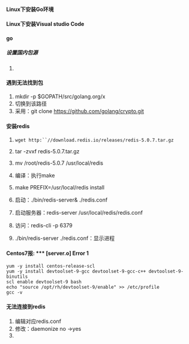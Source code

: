 #### Linux下安装Go环境

#### Linux下安装Visual studio Code

#### go

##### 设置国内包源

1. 

#### 遇到无法找到包

1. mkdir -p $GOPATH/src/golang.org/x
2. 切换到该路径
3. 采用：git clone https://github.com/golang/crypto.git

#### 安装redis

1. ```
   wget http:``//download.redis.io/releases/redis-5.0.7.tar.gz
   ```

2. tar -zvxf redis-5.0.7.tar.gz

3. mv /root/redis-5.0.7 /usr/local/redis

4. 编译：执行make

5. make PREFIX=/usr/local/redis install

6. 启动：./bin/redis-server& ./redis.conf

7. 启动服务器：redis-server /usr/local/redis/redis.conf

8. 访问：redis-cli  -p 6379

1. ./bin/redis-server ./redis.conf：显示进程

#### Centos7报: *** [server.o] Error 1

```
yum -y install centos-release-scl
yum -y install devtoolset-9-gcc devtoolset-9-gcc-c++ devtoolset-9-binutils
scl enable devtoolset-9 bash
echo "source /opt/rh/devtoolset-9/enable" >> /etc/profile
gcc -v
```

#### 无法连接到redis

1. 编辑对应redis.conf
2. 修改：daemonize no ->yes
3. 